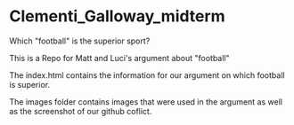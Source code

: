# Clementi_Galloway_midterm

Which "football" is the superior sport?

This is a Repo for Matt and Luci's argument about "football"

The index.html contains the information for our argument on which football is superior.

The images folder contains images that were used in the argument as well as the screenshot of our github coflict.
